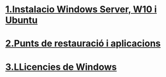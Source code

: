 # [1.Instalacio Windows Server, W10 i Ubuntu ](1.Instalacio-windows-server-w10-ubunut.md)

# [2.Punts de restauració i aplicacions](2.Punts-de-restauracio-i-aplicacions.md)

# [3.LLicencies de Windows](3.Llicencies-de-windows.md)
